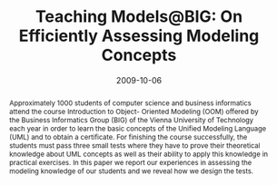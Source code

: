 ---
abstract: Approximately 1000 students of computer science and business informatics
  attend the course Introduction to Object- Oriented Modeling (OOM) offered by the
  Business Informatics Group (BIG) of the Vienna University of Technology each year
  in order to learn the basic concepts of the Unified Modeling Language (UML) and
  to obtain a certificate. For finishing the course successfully, the students must
  pass three small tests where they have to prove their theoretical knowledge about
  UML concepts as well as their ability to apply this knowledge in practical exercises.
  In this paper we report our experiences in assessing the modeling knowledge of our
  students and we reveal how we design the tests.
authors:
- Marion Scholz
- Martina Seidl
- Gertrude Kappel
date: '2009-10-06'
featured: false
links:
- name: Publik
  url: https://publik.tuwien.ac.at/showentry.php?ID=178028&lang=2
publication_types:
- '1'
publishDate: '2009-10-06'
title: 'Teaching Models@BIG: On Efficiently Assessing Modeling Concepts'
url_pdf: http://publik.tuwien.ac.at/files/PubDat_178028.pdf
---
